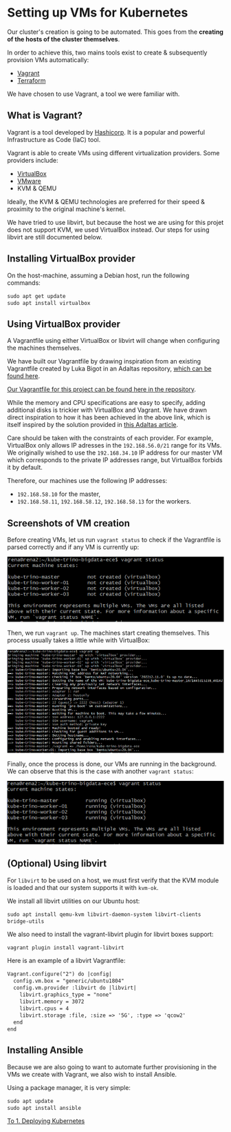 # Setting up VMs for Kubernetes

Our cluster's creation is going to be automated. This goes from the **creating of the hosts of the cluster themselves**.

In order to achieve this, two mains tools exist to create & subsequently provision VMs automatically:

- [Vagrant](https://www.vagrantup.com/)
- [Terraform](https://www.terraform.io/)

We have chosen to use Vagrant, a tool we were familiar with.

## What is Vagrant?

Vagrant is a tool developed by [Hashicorp](https://www.hashicorp.com/). It is a popular and powerful Infrastructure as Code (IaC) tool.

Vagrant is able to create VMs using different virtualization providers. Some providers include:

- [VirtualBox](https://www.virtualbox.org/)
- [VMware](https://www.vmware.com/)
- KVM & QEMU

Ideally, the KVM & QEMU technologies are preferred for their speed & proximity to the original machine's kernel.

We have tried to use libvirt, but because the host we are using for this projet does not support KVM, we used VirtualBox instead. Our steps for using libvirt are still documented below.


## Installing VirtualBox provider

On the host-machine, assuming a Debian host, run the following commands:

```
sudo apt get update
sudo apt install virtualbox
```

## Using VirtualBox provider

A Vagrantfile using either VirtualBox or libvirt will change when configuring the machines themselves.

We have built our Vagrantfile by drawing inspiration from an existing Vagrantfile created by Luka Bigot in an Adaltas repository, [which can be found here](https://github.com/adaltas/demo-k8s-mini/blob/main/Vagrantfile).

[Our Vagrantfile for this project can be found here in the repository](https://github.com/Erzangel/kube-trino-bigdata-ece/blob/main/Vagrantfile).

While the memory and CPU specifications are easy to specify, adding additional disks is trickier with VirtualBox and Vagrant. We have drawn direct inspiration to how it has been achieved in the above link, which is itself inspired by the solution provided in [this Adaltas article](https://www.adaltas.com/en/2019/09/09/rook-ceph-k8s/#the-solution).

Care should be taken with the constraints of each provider. For example, VirtualBox only allows IP adresses in the `192.168.56.0/21` range for its VMs. We originally wished to use the `192.168.34.10` IP address for our master VM which corresponds to the private IP addresses range, but VirtualBox forbids it by default.

Therefore, our machines use the following IP addresses:

- `192.168.58.10` for the master,
- `192.168.58.11`, `192.168.58.12`, `192.168.58.13` for the workers.

## Screenshots of VM creation

Before creating VMs, let us run `vagrant status` to check if the Vagrantfile is parsed correctly and if any VM is currently up:

![Screenshot of the vagrant status before creating VMs, showing no machines are created](../img/0-1-vagrant-status-before.png)

Then, we run `vagrant up`. The machines start creating themselves. This process usually takes a little while with VirtualBox:

![Screenshot of the vagrant up command being run](../img/0-2-vagrant-up.png)

Finally, once the process is done, our VMs are running in the background. We can observe that this is the case with another `vagrant status`:

![Screenshot of the vagrant status after creating VMs, displaying each VM is running](../img/0-3-vagrant-status-after.png)

## (Optional) Using libvirt

For `libvirt` to be used on a host, we must first verify that the KVM module is loaded and that our system supports it with `kvm-ok`.

We install all libvirt utilities on our Ubuntu host:

```
sudo apt install qemu-kvm libvirt-daemon-system libvirt-clients bridge-utils
```

We also need to install the vagrant-libvirt plugin for libvirt boxes support:

```
vagrant plugin install vagrant-libvirt
```

Here is an example of a libvirt Vagrantfile:

```
Vagrant.configure("2") do |config|
  config.vm.box = "generic/ubuntu1804"
  config.vm.provider :libvirt do |libvirt|
    libvirt.graphics_type = "none"
	libvirt.memory = 3072
    libvirt.cpus = 4
    libvirt.storage :file, :size => '5G', :type => 'qcow2'
  end
end
```

## Installing Ansible

Because we are also going to want to automate further provisioning in the VMs we create with Vagrant, we also wish to install Ansible.

Using a package manager, it is very simple:

```
sudo apt update
sudo apt install ansible
```

[To 1. Deploying Kubernetes](1-deploying-kubernetes.md)